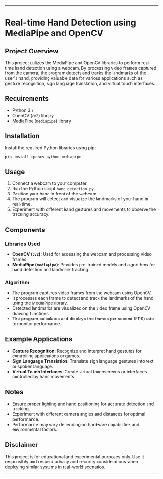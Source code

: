 

---

# Real-time Hand Detection using MediaPipe and OpenCV

## Project Overview

This project utilizes the MediaPipe and OpenCV libraries to perform real-time hand detection using a webcam. By processing video frames captured from the camera, the program detects and tracks the landmarks of the user's hand, providing valuable data for various applications such as gesture recognition, sign language translation, and virtual touch interfaces.

## Requirements

- Python 3.x
- OpenCV (`cv2`) library
- MediaPipe (`mediapipe`) library

## Installation

Install the required Python libraries using pip:

```bash
pip install opencv-python mediapipe
```

## Usage

1. Connect a webcam to your computer.
2. Run the Python script `hand_detection.py`.
3. Position your hand in front of the webcam.
4. The program will detect and visualize the landmarks of your hand in real-time.
5. Experiment with different hand gestures and movements to observe the tracking accuracy.

## Components

### Libraries Used
- **OpenCV (`cv2`)**: Used for accessing the webcam and processing video frames.
- **MediaPipe (`mediapipe`)**: Provides pre-trained models and algorithms for hand detection and landmark tracking.

### Algorithm
- The program captures video frames from the webcam using OpenCV.
- It processes each frame to detect and track the landmarks of the hand using the MediaPipe library.
- Detected landmarks are visualized on the video frame using OpenCV drawing functions.
- The program calculates and displays the frames per second (FPS) rate to monitor performance.

## Example Applications

- **Gesture Recognition**: Recognize and interpret hand gestures for controlling applications or games.
- **Sign Language Translation**: Translate sign language gestures into text or spoken language.
- **Virtual Touch Interfaces**: Create virtual touchscreens or interfaces controlled by hand movements.

## Notes

- Ensure proper lighting and hand positioning for accurate detection and tracking.
- Experiment with different camera angles and distances for optimal performance.
- Performance may vary depending on hardware capabilities and environmental factors.

## Disclaimer

This project is for educational and experimental purposes only. Use it responsibly and respect privacy and security considerations when deploying similar systems in real-world scenarios.

---

